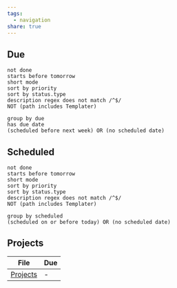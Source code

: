 ```yaml
---
tags:
  - navigation
share: true
---
```


## Due
```tasks
not done
starts before tomorrow
short mode
sort by priority
sort by status.type
description regex does not match /^$/
NOT (path includes Templater)

group by due
has due date
(scheduled before next week) OR (no scheduled date)
```
## Scheduled
```tasks
not done
starts before tomorrow
short mode
sort by priority
sort by status.type
description regex does not match /^$/
NOT (path includes Templater)

group by scheduled
(scheduled on or before today) OR (no scheduled date)
```
## Projects
| File                                     | Due |
| ---------------------------------------- | --- |
| [Projects](Notes/Projects/Projects.md.md) | \-  |

